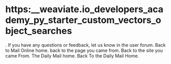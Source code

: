 # https:\_\_weaviate.io_developers_academy_py_starter_custom_vectors_object_searches

. If you have any questions or feedback, let us know in the user forum. Back to Mail Online home. back to the page you came from.  Back to the site you came From.  The Daily Mail home. Back To the Daily Mail Home.
